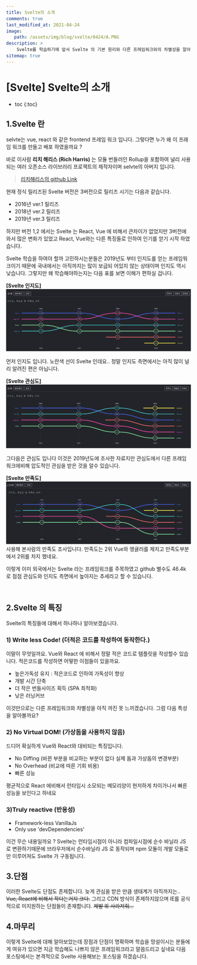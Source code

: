 ```yaml
---
title: Svelte의 소개
comments: true
last_modified_at: 2021-04-24
image: 
   path: /assets/img/blog/svelte/0424/A.PNG 
description: >
    Svelte를 학습하기에 앞서 Svelte 의 기본 원리와 다른 프레임워크와의 차별성을 알아보자.
sitemap: true
---
```


# [Svelte] Svelte의 소개

* toc
{:toc}


## 1.Svelte 란
selvte는 vue, react 와 같은 frontend 프레임 워크 입니다. 그렇다면 누가 왜 이 프래임 워크를 만들고 배포 하였을까요 ? 

바로 이사람 **리치 해리스 (Rich Harris)** 는 모듈 번들러인 Rollup을 포함하여 널리 사용되는 여러 오픈소스 라이브러리 프로젝트의 제작자이며 selvte의 아버지 입니다.

> [리치해리스의 github Link](https://github.com/Rich-Harris)

현재 정식 릴리즈된 Svelte 버전은 3버전으로 릴리즈 시기는 다음과 같습니다.

- 2016년 ver.1 릴리즈 
- 2018년 ver.2 릴리즈
- 2019년 ver.3 릴리즈

하지만 버전 1,2 에서는 Svelte 는 React, Vue 에 비해서 큰차이가 없었지만 3버전에와서 많은 변화가 있었고 React, Vue와는 다른 특징들로 인하여 인기를 얻기 시작 하였습니다. 

Svelte 학습을 하여야 할까 고민하시는분들은 2019년도 부터 인지도를 얻는 프레임워크이기 때문에 국내에서는 아직까지는 많이 보급되 어있지 않는 상태이며 인지도 역시 낮습니다. 그렇지만 왜 학습해야하는지는 다음 표를 보면 이해가 편하실 겁니다. 

**[Svelte 인지도]**
![static](/assets/img/blog/svelte/0424/C.PNG "svelte인지도")

먼저 인지도 입니다. 노란색 선이 Svelte 인데요.. 정말 인지도 측면에서는 아직 많이 널리 알려진 편은 아닙니다.  

**[Svelte 관심도]**
![static](/assets/img/blog/svelte/0424/A.PNG "Svelte 관심도")

그다음은 관심도 입니다 이것은 2019년도에 조사한 자료지만 관심도에서 다른 프레임워크에비해 압도적인 관심을 받은 것을 알수 있습니다. 


**[Svelte 만족도]**
![static](/assets/img/blog/svelte/0424/B.PNG "Svelte 만족도")
사용해 본사람의 만족도 조사입니다. 만족도는 2위 Vue와 앵귤러를 제치고 만족도부분에서 2위를 차지 했네요.

이렇게 이미 외국에서는 Svelte 라는 프레임워크를 주목하였고 github 별수도 46.4k 로 점점 관심도와 인지도 측면에서 높아지는 추세라고 할 수 있습니다. 

<br />

## 2.Svelte 의 특징
Svelte의 특징들에 대해서 하나하나 알아보겠습니다.

### 1) Write less Code! (더적은 코드를 작성하여 동작한다.)
이말이 무엇일까요. Vue와 React 에 비해서 정말 적은 코드로 템플릿을 작성할수 있습니다. 적은코드를 작성하면 어떻한 이점들이 있을까요.

- 높은가독성 유지 : 적은코드로 인하여 가독성이 향상
- 개발 시간 단축
- 더 작은 번들사이즈 획득 (SPA 최적화)
- 낮은 러닝커브

이것만으로는 다른 프레임워크와 차별성을 아직 까진 못 느끼겠습니다. 그럼 다음 특성을 알아볼까요?

### 2) No Virtual DOM! (가상돔을 사용하지 않음)
드디어 확실하게 Vue와 React와 대비되는 특징입니다. 

- No Diffing (바뀐 부분을 비교하는 부분이 없다 실제 돔과 가상돔의 변경부분)
- No Overhead (비교에 따른 기회 비용)
- 빠른 성능

평균적으로 React 에비해서 런타임시 소모되는 메모리양이 현저하게 차이가나서 빠른성능을 보인다고 하네요 


### 3)Truly reactive (반응성)
- Framework-less VanillaJs
- Only use 'devDependencies'

이건 무슨 내용일까요 ? Svelte는 런타임시점이 아니라 컴파일시점에 순수 바닐라 JS 로 변환하기때문에 브라우저에서 순수바닐라 JS 로 동작되며 npm 모듈이 개발 모듈로만 이루어져도 Svelte 가 구동됩니다. 

## 3.단점
이러한 Svelte도 단점도 존제합니다. 늦게 관심을 받은 만큼 생태계가 아직까지는.. ~~Vue, React에 비해서 작다는거지 크다.~~  그리고 CDN 방식이 존제하지않으며 IE를 공식적으로 미지원하는 단점들이 존재합니다. ~~제발 IE 사라져줘...~~

## 4.마무리
이렇게 Svelte에 대해 알아보았는데 장점과 단점이 명확하며 학습을 망설이시는 분들에게 여유가 있으면 지금 학습해도 나쁘지 않은 프레임워크라고 말씀드리고 싶네요 
다음 포스팅에서는 본격적으로 Svelte 사용해보는 포스팅을 하겠습니다.
